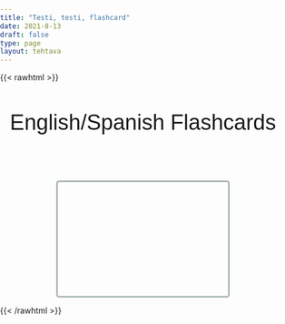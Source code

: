 ```yaml
---
title: "Testi, testi, flashcard"
date: 2021-8-13
draft: false
type: page
layout: tehtava
---
```


{{< rawhtml >}}
<!DOCTYPE html>
 <head>
  <script src="jquery.min.js"></script>
 </head>
 <body>
  <div id="activityTitle">English/Spanish Flashcards</div>
  <div id="cardArea"></div>
  <div id="buttonArea"></div>
 </body>
</html>

<style>
    html, body {
 margin: 0;
 padding: 0;
 -webkit-user-select: none;
 -moz-user-select: none;
 user-select: none;
}
@font-face {
 font-family: Montserrat;
 src: url('Montserrat-Medium.ttf');
}
#activityTitle{
 text-align:center;
 font-size:38px;
 font-family:Montserrat,Arial;
 margin-top:50px;
}
#cardArea{
 width:300px;
 height:200px;
 margin:auto;
 margin-top:80px;
 border:3px solid #ABB7B7;
 border-radius:5px;
 position:relative;
 overflow:hidden;
}
.card{
 width:300px;
 height:200px;
 position:absolute;
 text-align:center;
 line-height:200px;
 font-size:45px;
 color:#efefef;
 font-family:Montserrat,Arial;
 cursor:pointer;
}
#nextButton{
 width:80px;
 text-align:center;
 font-size:20px;
 padding:10px;
 cursor:pointer;
 color:#efefef;
 margin:auto;
 margin-top:30px;
 background-color:#019875;
 border: 2px solid #1E824C;
 border-radius:5px;
 font-family:Montserrat,Arial;
}
#nextButton:hover{
 opacity:.6;
}
#finalMessage{
 text-align:center;
 font-size:30px;
 margin-top:30px;
 font-family:Montserrat,Arial;
}
</style>

<script> $(document).ready(function () {

 var colorArray=["#019875","#1E8BC3","#D91E18","#D35400","#8E44AD","#C0392B"];
 var cardState;
 var currentQuestion=0;
 var qbank=new Array;

 loadDB();

 function loadDB(){
  $.getJSON("./database/testi.json", function(data) {
   for(i=0;i<data.questionlist.length;i++){
    qbank[i]=[];
    qbank[i][0]=data.questionlist[i].cardfront;
    qbank[i][1]=data.questionlist[i].cardback;
   }//for
   beginActivity();
  })//gtjson
 }//loadDB

 function beginActivity(){
  cardState=0;
  var color1=colorArray[Math.floor(Math.random()*colorArray.length)];
  $("#cardArea").empty();
  $("#cardArea").append('<div id="card1" class="card">' + qbank[currentQuestion][0] + '</div>');
  $("#cardArea").append('<div id="card2" class="card">' + qbank[currentQuestion][1] + '</div>');
  $("#card1").css("background-color",color1);
  $("#card2").css("background-color","#34495E");
  $("#card2").css("top","200px");
  $("#cardArea").on("click",function(){
   if(cardState!=1){
    cardState=1;
    //togglePosition();
    $("#card1").animate({top: "-=200"}, 150, function() {cardState=0;togglePosition();});
    $("#card2").animate({top: "-=200"}, 150, function() {togglePosition2();});
   }//if
  });//click function
  currentQuestion++;
  $("#buttonArea").empty();
  $("#buttonArea").append('<div id="nextButton">NEXT</div>');
  $("#nextButton").on("click",function(){
   if(currentQuestion<qbank.length){beginActivity();}
   else{displayFinalMessage();}
  });//click function
 }//beginactivity

 function togglePosition(){
  if($("#card1").position().top==-200){$("#card1").css("top","200px");};
 }//toggle

 function togglePosition2(){
  if($("#card2").position().top==-200){$("#card2").css("top","200px");};
 }//toggle2

 function displayFinalMessage(){
  $("#buttonArea").empty();
  $("#cardArea").empty();
  $("#cardArea").append('<div id="finalMessage">You have finished the activity.</div>');
 }//final message

});</script>
{{< /rawhtml >}}